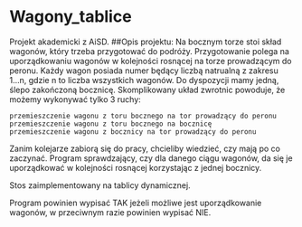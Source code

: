 # Wagony_tablice
Projekt akademicki z AiSD.
##Opis projektu: 
Na bocznym torze stoi skład wagonów, który trzeba przygotować do podróży. Przygotowanie polega na uporządkowaniu wagonów w kolejności rosnącej na torze prowadzącym do peronu. Każdy wagon posiada numer będący liczbą natrualną z zakresu 1...n, gdzie n to liczba wszystkich wagonów. Do dyspozycji mamy jedną, ślepo zakończoną bocznicę. Skomplikowany układ zwrotnic powoduje, że możemy wykonywać tylko 3 ruchy:

    przemieszczenie wagonu z toru bocznego na tor prowadzący do peronu
    przemieszczenie wagonu z toru bocznego na bocznicę
    przemieszczenie wagonu z bocznicy na tor prowadzący do peronu

Zanim kolejarze zabiorą się do pracy, chcieliby wiedzieć, czy mają po co zaczynać. Program sprawdzający, czy dla danego ciągu wagonów, da się je uporządkować w kolejności rosnącej korzystając z jednej bocznicy.

Stos zaimplementowany na tablicy dynamicznej.

Program powinien wypisać TAK jeżeli możliwe jest uporządkowanie wagonów, w przeciwnym razie powinien wypisać NIE.
